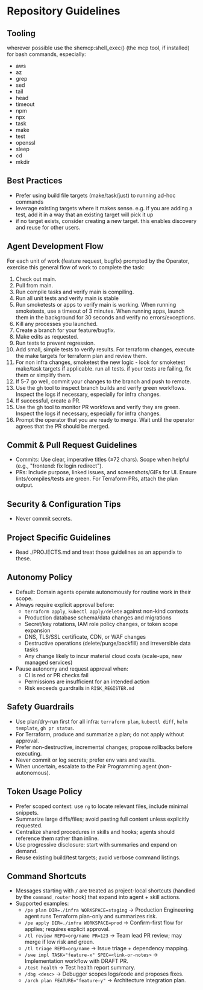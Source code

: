 # Repository Guidelines

## Tooling
wherever possible use the shemcp:shell_exec() (the mcp tool, if installed) for bash commands, especially:
- aws
- az
- grep
- sed
- tail
- head
- timeout
- npm
- npx
- task
- make
- test
- openssl
- sleep
- cd
- mkdir

## Best Practices
- Prefer using build file targets (make/task/just) to running ad-hoc commands
- leverage existing targets where it makes sense.  e.g. if you are adding a test, add it in a way that an existing target will pick it up
- if no target exists, consider creating a new target.  this enables discovery and reuse for other users.

## Agent Development Flow
For each unit of work (feature request, bugfix) prompted by the Operator, exercise this general flow of work to complete the task:
1. Check out main.
1. Pull from main.
1. Run compile tasks and verify main is compiling.
1. Run all unit tests and verify main is stable
1. Run smoketests or apps to verify main is working.  When running smoketests, use a timeout of 3 minutes.  When running apps, launch them in the background for 30 seconds and verify no errors/exceptions.
1. Kill any processes you launched.
1. Create a branch for your feature/bugfix.
1. Make edits as requested.
1. Run tests to prevent regression. 
1. Add small, simple tests to verify results.  For terraform changes, execute the make targets for terraform plan and review them.  
1. For non infra changes, smoketest the new logic - look for smoketest make/task targets if applicable.  run all tests.  if your tests are failing, fix them or simplify them. 
1. If 5-7 go well, commit your changes to the branch and push to remote.
1. Use the gh tool to inspect branch builds and verify green workflows.  Inspect the logs if necessary, especially for infra changes.
1. If successful, create a PR.
1. Use the gh tool to monitor PR workfows and verify they are green.  Inspect the logs if necessary, especially for infra changes.
1. Prompt the operator that you are ready to merge. Wait until the operator agrees that the PR should be merged.

## Commit & Pull Request Guidelines
- Commits: Use clear, imperative titles (≤72 chars). Scope when helpful (e.g., "frontend: fix login redirect").
- PRs: Include purpose, linked issues, and screenshots/GIFs for UI. Ensure lints/compiles/tests are green. For Terraform PRs, attach the plan output.

## Security & Configuration Tips
- Never commit secrets.

## Project Specific Guidelines
- Read ./PROJECTS.md and treat those guidelines as an appendix to these.

## Autonomy Policy
- Default: Domain agents operate autonomously for routine work in their scope.
- Always require explicit approval before:
  - `terraform apply`, `kubectl apply/delete` against non-kind contexts
  - Production database schema/data changes and migrations
  - Secret/key rotations, IAM role policy changes, or token scope expansion
  - DNS, TLS/SSL certificate, CDN, or WAF changes
  - Destructive operations (delete/purge/backfill) and irreversible data tasks
  - Any change likely to incur material cloud costs (scale-ups, new managed services)
- Pause autonomy and request approval when:
  - CI is red or PR checks fail
  - Permissions are insufficient for an intended action
  - Risk exceeds guardrails in `RISK_REGISTER.md`

## Safety Guardrails
- Use plan/dry-run first for all infra: `terraform plan`, `kubectl diff`, `helm template`, `gh pr status`.
- For Terraform, produce and summarize a plan; do not apply without approval.
- Prefer non-destructive, incremental changes; propose rollbacks before executing.
- Never commit or log secrets; prefer env vars and vaults.
- When uncertain, escalate to the Pair Programming agent (non-autonomous).

## Token Usage Policy
- Prefer scoped context: use `rg` to locate relevant files, include minimal snippets.
- Summarize large diffs/files; avoid pasting full content unless explicitly requested.
- Centralize shared procedures in skills and hooks; agents should reference them rather than inline.
- Use progressive disclosure: start with summaries and expand on demand.
- Reuse existing build/test targets; avoid verbose command listings.

## Command Shortcuts
- Messages starting with `/` are treated as project-local shortcuts (handled by the `command_router` hook) that expand into agent + skill actions.
- Supported examples:
  - `/pe plan DIR=./infra WORKSPACE=staging` → Production Engineering agent runs Terraform plan-only and summarizes risk.
  - `/pe apply DIR=./infra WORKSPACE=prod` → Confirm-first flow for applies; requires explicit approval.
  - `/tl review REPO=org/name PR=123` → Team lead PR review; may merge if low risk and green.
  - `/tl triage REPO=org/name` → Issue triage + dependency mapping.
  - `/swe impl TASK="feature-x" SPEC=<link-or-notes>` → Implementation workflow with DRAFT PR.
  - `/test health` → Test health report summary.
  - `/dbg <desc>` → Debugger scopes logs/code and proposes fixes.
  - `/arch plan FEATURE="feature-y"` → Architecture integration plan.
